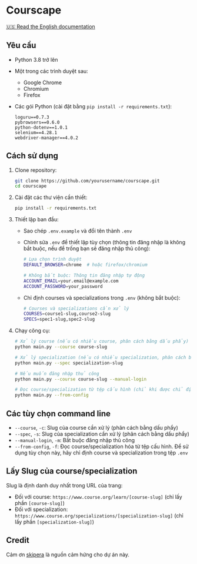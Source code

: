 # Courscape

[🇺🇸 Read the English documentation](README.md)

## Yêu cầu

- Python 3.8 trở lên
- Một trong các trình duyệt sau:
  - Google Chrome
  - Chromium
  - Firefox
- Các gói Python (cài đặt bằng `pip install -r requirements.txt`):

  ```
  loguru==0.7.3
  pybrowsers==0.6.0
  python-dotenv==1.0.1
  selenium==4.28.1
  webdriver-manager==4.0.2
  ```

## Cách sử dụng

1. Clone repository:

   ```bash
   git clone https://github.com/yourusername/courscape.git
   cd courscape
   ```

2. Cài đặt các thư viện cần thiết:

   ```bash
   pip install -r requirements.txt
   ```

3. Thiết lập ban đầu:
   - Sao chép `.env.example` và đổi tên thành `.env`
   - Chỉnh sửa `.env` để thiết lập tùy chọn (thông tin đăng nhập là không bắt buộc, nếu để trống bạn sẽ đăng nhập thủ công):

     ```bash
     # Lựa chọn trình duyệt
     DEFAULT_BROWSER=chrome  # hoặc firefox/chromium
     
     # Không bắt buộc: Thông tin đăng nhập tự động
     ACCOUNT_EMAIL=your.email@example.com
     ACCOUNT_PASSWORD=your_password
     ```

   - Chỉ định courses và specializations trong `.env` (không bắt buộc):

     ```bash
     # Courses và specializations cần xử lý
     COURSES=course1-slug,course2-slug
     SPECS=spec1-slug,spec2-slug
     ```

4. Chạy công cụ:

   ```bash
   # Xử lý course (nếu có nhiều course, phân cách bằng dấu phẩy)
   python main.py --course course-slug

   # Xử lý specialization (nếu có nhiều specialization, phân cách bằng dấu phẩy)
   python main.py --spec specialization-slug

   # Nếu muốn đăng nhập thủ công
   python main.py --course course-slug --manual-login
   
   # Đọc course/specialization từ tệp cấu hình (chỉ khi được chỉ định trong .env)
   python main.py --from-config
   ```

## Các tùy chọn command line

- `--course`, `-c`: Slug của course cần xử lý (phân cách bằng dấu phẩy)
- `--spec`, `-s`: Slug của specialization cần xử lý (phân cách bằng dấu phẩy)
- `--manual-login`, `-m`: Bắt buộc đăng nhập thủ công
- `--from-config`, `-f`: Đọc course/specialization hóa từ tệp cấu hình. Để sử dụng tùy chọn này, hãy chỉ định course và specialization trong tệp `.env`

## Lấy Slug của course/specialization

Slug là định danh duy nhất trong URL của trang:

- Đối với course: `https://www.course.org/learn/[course-slug]` (chỉ lấy phần `[course-slug]`)
- Đối với specialization: `https://www.course.org/specializations/[specialization-slug]` (chỉ lấy phần `[specialization-slug]`)

## Credit

Cảm ơn [skipera](https://github.com/serv0id/skipera) là nguồn cảm hứng cho dự án này.
